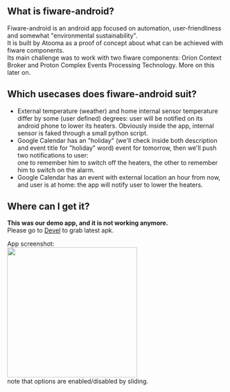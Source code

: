 ## What is fiware-android?

Fiware-android is an android app focused on automation, user-friendliness and somewhat "environmental sustainability".  
It is built by Atooma as a proof of concept about what can be achieved with fiware components.  
Its main challenge was to work with two fiware components: Orion Context Broker and Proton Complex Events Processing Technology. More on this later on.

## Which usecases does fiware-android suit?  

* External temperature (weather) and home internal sensor temperature differ by some (user defined) degrees: user will be notified on its android phone to lower its heaters.
Obviously inside the app, internal sensor is faked through a small python script.
* Google Calendar has an "holiday" (we'll check inside both description and event title for "holiday" word) event for tomorrow, then we'll push two notifications to user:  
one to remember him to switch off the heaters, the other to remember him to switch on the alarm.
* Google Calendar has an event with external location an hour from now, and user is at home: the app will notify user to lower the heaters.


## Where can I get it?

**This was our demo app, and it is not working anymore.**  
Please go to [Devel](https://github.com/atooma/fiware-android/wiki/Devel#where-can-i-download-devel-version) to grab latest apk.  

App screenshot:  
<img src="https://github.com/atooma/fiware-android/blob/master/DOC/assets/AppScreen.png" width="300">  
note that options are enabled/disabled by sliding. 